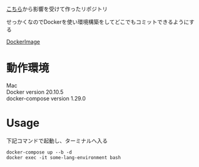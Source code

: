 [こちら](https://blog-jp.richardimaoka.net/20210328)から影響を受けて作ったリポジトリ

せっかくなのでDockerを使い環境構築をしてどこでもコミットできるようにする

[DockerImage](https://hub.docker.com/search?q=&type=image)

# 動作環境
Mac  
Docker version 20.10.5  
docker-compose version 1.29.0
# Usage

下記コマンドで起動し、ターミナルへ入る

```
docker-compose up --b -d
docker exec -it some-lang-environment bash
```

